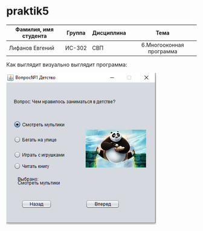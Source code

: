 # praktik5
| Фамилия, имя студента | Группа    | Дисциплина  |Тема                              
| --------------------- |:---------:| ------------|:--------------------------------:|
| Лифанов Евгений     | ИС-302    | СВП         |6.Многооконная программа | 



Как выглядит визуально выглядит программа: 

![Screenshot](Screenshot_3.png)
